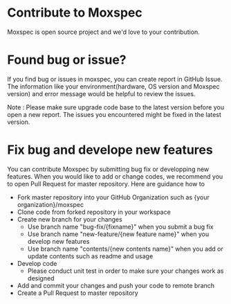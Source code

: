 # Contribute to Moxspec
Moxspec is open source project and we'd love to your contribution.

# Found bug or issue?
If you find bug or issues in moxspec, you can create report in GitHub Issue. 
The information like your environment(hardware, OS version and Moxspec version) and error message would be helpful to review the issues.

Note : Please make sure upgrade code base to the latest version before you open a new report. The issues you encountered might be fixed in the latest version. 

# Fix bug and develope new features
You can contribute Moxspec by submitting bug fix or developping new features. 
When you would like to add or change codes, we recommend you to open Pull Request for master repository.
Here are guidance how to 
- Fork master repository into your GitHub Organization such as {your organization}/moxspec
- Clone code from forked repository in your workspace
- Create new branch for your changes
  - Use branch name "bug-fix/{fixname}" when you submit a bug fix
  - Use branch name "new-feature/{new feature name}" when you develop new features
  - Use branch name "contents/{new contents name}" when you add or update contents such as readme and usage
- Develop code
  - Please conduct unit test in order to make sure your changes work as designed
- Add and commit your changes and push your code to remote branch
- Create a Pull Request to master repository
